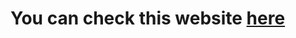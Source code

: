 # You can check this website <a href="https://faust587.github.io/internet-shop-scandiweb/">here</a>
